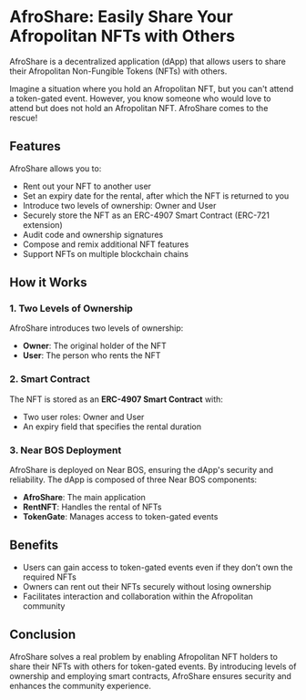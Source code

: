 # AfroShare: Easily Share Your Afropolitan NFTs with Others

AfroShare is a decentralized application (dApp) that allows users to share their Afropolitan Non-Fungible Tokens (NFTs) with others.

Imagine a situation where you hold an Afropolitan NFT, but you can't attend a token-gated event. However, you know someone who would love to attend but does not hold an Afropolitan NFT. AfroShare comes to the rescue!

## Features
AfroShare allows you to:
- Rent out your NFT to another user
- Set an expiry date for the rental, after which the NFT is returned to you
- Introduce two levels of ownership: Owner and User
- Securely store the NFT as an ERC-4907 Smart Contract (ERC-721 extension)
- Audit code and ownership signatures
- Compose and remix additional NFT features
- Support NFTs on multiple blockchain chains

## How it Works

### 1. Two Levels of Ownership
AfroShare introduces two levels of ownership:
- **Owner**: The original holder of the NFT
- **User**: The person who rents the NFT

### 2. Smart Contract
The NFT is stored as an **ERC-4907 Smart Contract** with:
- Two user roles: Owner and User
- An expiry field that specifies the rental duration

### 3. Near BOS Deployment
AfroShare is deployed on Near BOS, ensuring the dApp's security and reliability. The dApp is composed of three Near BOS components:
- **AfroShare**: The main application
- **RentNFT**: Handles the rental of NFTs
- **TokenGate**: Manages access to token-gated events

## Benefits
- Users can gain access to token-gated events even if they don’t own the required NFTs
- Owners can rent out their NFTs securely without losing ownership
- Facilitates interaction and collaboration within the Afropolitan community

## Conclusion
AfroShare solves a real problem by enabling Afropolitan NFT holders to share their NFTs with others for token-gated events. By introducing levels of ownership and employing smart contracts, AfroShare ensures security and enhances the community experience.